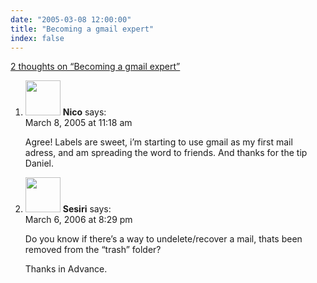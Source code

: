 ```yaml
---
date: "2005-03-08 12:00:00"
title: "Becoming a gmail expert"
index: false
---
```


[2 thoughts on &ldquo;Becoming a gmail expert&rdquo;](/lemire/blog/2005/03-08-becoming-a-gmail-expert)

<ol class="comment-list">
<li id="comment-1748" class="comment even thread-even depth-1">
<div class="comment-author vcard">
<img alt src="https://secure.gravatar.com/avatar/30c172565a7bf874d7c1952acc83e600?s=56&#038;d=mm&#038;r=g" srcset="https://secure.gravatar.com/avatar/30c172565a7bf874d7c1952acc83e600?s=112&#038;d=mm&#038;r=g 2x" class="avatar avatar-56 photo" height="56" width="56" decoding="async" /> <b class="fn">Nico</b> <span class="says">says:</span> </div>
<div class="comment-metadata"><time datetime="2005-03-08T11:18:59+00:00">March 8, 2005 at 11:18 am</time></a> </div>
<div class="comment-content">
<p>Agree! Labels are sweet, i&rsquo;m starting to use gmail as my first mail adress, and am spreading the word to friends. And thanks for the tip Daniel.</p>
</div>
</li>
<li id="comment-3714" class="comment odd alt thread-odd thread-alt depth-1">
<div class="comment-author vcard">
<img alt src="https://secure.gravatar.com/avatar/208b178e121a6f9a031c1537381d0f8c?s=56&#038;d=mm&#038;r=g" srcset="https://secure.gravatar.com/avatar/208b178e121a6f9a031c1537381d0f8c?s=112&#038;d=mm&#038;r=g 2x" class="avatar avatar-56 photo" height="56" width="56" decoding="async" /> <b class="fn">Sesiri</b> <span class="says">says:</span> </div>
<div class="comment-metadata"><time datetime="2006-03-06T20:29:29+00:00">March 6, 2006 at 8:29 pm</time></a> </div>
<div class="comment-content">
<p>Do you know if there&rsquo;s a way to undelete/recover a mail, thats been removed from the &ldquo;trash&rdquo; folder?</p>
<p>Thanks in Advance.</p>
</div>
</li>
</ol>
